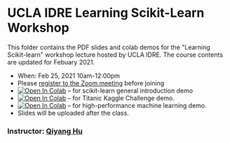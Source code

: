# UCLA IDRE Learning Scikit-Learn Workshop

This folder contains the PDF slides and colab demos for the "Learning Scikit-learn" workshop lecture hosted by UCLA IDRE. The course contents are updated for Febuary 2021. 

 - When: Feb 25, 2021 10am-12:00pm 
 - Please [register to the Zoom meeting](https://ucla.zoom.us/meeting/register/tJModeyqqz0rHtASigJNCXQOrcroztOnGF9c) before joining
 - [![Open In Colab](https://colab.research.google.com/assets/colab-badge.svg)](http://bit.ly/lskl_01) &ndash; for scikit-learn general introduction demo
 - [![Open In Colab](https://colab.research.google.com/assets/colab-badge.svg)](http://bit.ly/lskl_02) &ndash; for Titanic Kaggle Challenge demo.
 - [![Open In Colab](https://colab.research.google.com/assets/colab-badge.svg)](http://bit.ly/lskl_03) &ndash; for high-performance machine learning demo.
 - Slides will be uploaded after the class.

### Instructor: [Qiyang Hu](mailto:huqy@idre.ucla.edu)

